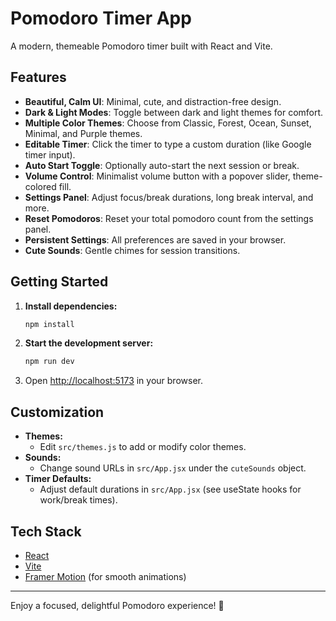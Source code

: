# Pomodoro Timer App

A modern, themeable Pomodoro timer built with React and Vite.

## Features

- **Beautiful, Calm UI**: Minimal, cute, and distraction-free design.
- **Dark & Light Modes**: Toggle between dark and light themes for comfort.
- **Multiple Color Themes**: Choose from Classic, Forest, Ocean, Sunset, Minimal, and Purple themes.
- **Editable Timer**: Click the timer to type a custom duration (like Google timer input).
- **Auto Start Toggle**: Optionally auto-start the next session or break.
- **Volume Control**: Minimalist volume button with a popover slider, theme-colored fill.
- **Settings Panel**: Adjust focus/break durations, long break interval, and more.
- **Reset Pomodoros**: Reset your total pomodoro count from the settings panel.
- **Persistent Settings**: All preferences are saved in your browser.
- **Cute Sounds**: Gentle chimes for session transitions.

## Getting Started

1. **Install dependencies:**
   ```bash
   npm install
   ```
2. **Start the development server:**
   ```bash
   npm run dev
   ```
3. Open [http://localhost:5173](http://localhost:5173) in your browser.

## Customization

- **Themes:**
  - Edit `src/themes.js` to add or modify color themes.
- **Sounds:**
  - Change sound URLs in `src/App.jsx` under the `cuteSounds` object.
- **Timer Defaults:**
  - Adjust default durations in `src/App.jsx` (see useState hooks for work/break times).

## Tech Stack

- [React](https://react.dev/)
- [Vite](https://vitejs.dev/)
- [Framer Motion](https://www.framer.com/motion/) (for smooth animations)

---

Enjoy a focused, delightful Pomodoro experience! 🍅

